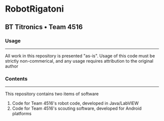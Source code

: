# RobotRigatoni
## BT Titronics • Team 4516

### Usage
---
All work in this repository is presented "as-is". 
Usage of this code must be strictly non-commerical, and any usage requires attribution to the original author

### Contents
---
This repository contains two items of software
1. Code for Team 4516's robot code, developed in Java/LabVIEW
2. Code for Team 4516's scouting software, developed for Android platforms 
